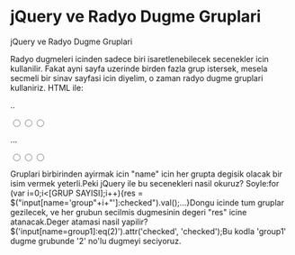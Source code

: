 # jQuery ve Radyo Dugme Gruplari


jQuery ve Radyo Dugme Gruplari



Radyo dugmeleri icinden sadece biri isaretlenebilecek secenekler icin kullanilir. Fakat ayni sayfa uzerinde birden fazla grup istersek, mesela secmeli bir sinav sayfasi icin diyelim, o zaman radyo dugme gruplari kullaniriz. HTML ile:<div>..<p><input type="radio" name="group0" value="1"/><input type="radio" name="group0" value="2"/><input type="radio" name="group0" value="3"/></p></div><div>...<p><input type="radio" name="group1" value="1"/><input type="radio" name="group1" value="2"/><input type="radio" name="group1" value="3"/></p></div>Gruplari birbirinden ayirmak icin "name" icin her grupta degisik olacak bir isim vermek yeterli.Peki jQuery ile bu secenekleri nasil okuruz? Soyle:for (var i=0;i<[GRUP SAYISI];i++){res = $("input[name='group"+i+"']:checked").val();...}Dongu icinde tum gruplar gezilecek, ve her grubun secilmis dugmesinin degeri "res" icine atanacak.Deger atamasi nasil yapilir?$('input[name=group1]:eq(2)').attr('checked', 'checked');Bu kodla 'group1' dugme grubunde '2' no'lu dugmeyi seciyoruz.




